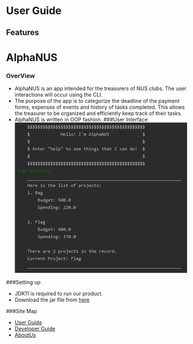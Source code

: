 # User Guide

## Features 

# AlphaNUS

### OverView
* AlphaNUS is an app intended for the treasurers of NUS clubs. The user interactions will occur using the CLI.
* The purpose of the app is to categorize the deadline of the payment forms, expenses of events and history of tasks completed. This allows the treasurer to be organized and efficiently keep track of their tasks. 
* AlphaNUS is written in OOP fashion. 
###User Interface
![Image_of_Ui](images/Ui.png)

###Setting up
* JDK11 is required to run our product.
* Download the jar file from [here](https://github.com/AY1920S1-CS2113T-F10-3/main/re;ease)

###Site Map
* [User Guide](https://github.com/AY1920S1-CS2113T-F10-3/main/blob/master/docs/UserGuide.adoc)
* [Developer Guide](https://github.com/AY1920S1-CS2113T-F10-3/main/blob/master/docs/DeveloperGuide.adoc)
* [AboutUs](https://github.com/AY1920S1-CS2113T-F10-3/main/blob/master/docs/AboutUs.adoc)

